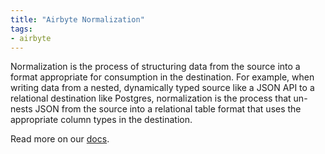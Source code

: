 ```yaml
---
title: "Airbyte Normalization"
tags:
- airbyte
---
```

Normalization is the process of structuring data from the source into a format appropriate for consumption in the destination. For example, when writing data from a nested, dynamically typed source like a JSON API to a relational destination like Postgres, normalization is the process that un-nests JSON from the source into a relational table format that uses the appropriate column types in the destination.


Read more on our [docs](https://docs.airbyte.com/cloud/core-concepts#normalization).
